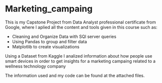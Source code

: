 # Marketing_campaing
This is my Capstone Project from Data Analyst professional certificate from Google, where I aplied all the content and tools given in this course such as:
- Cleaning  and Organize Data with SQl server queries
- Using Pandas to group and filter data
- Matplotlib to create visualizations

Using a Dataset from Kaggle I analized information about how people use smart devices in order to get insights for a marketing campaing related to a wellness technology company 

The information used and my code can be found at the attached files.
